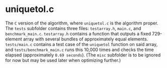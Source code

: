 # uniquetol.c

The `C` version of the algorithm, where `uniquetol.c` is the algorithm proper. The `tests` subfolder contains three files: `testarray.h`, `main.c`, and `benchmark_main.c`. `testarray.h` contains a function that outputs a fixed 729-element array with several bundles of approximately equal elements. `tests/main.c` contains a test case of the `uniquetol` function  on said array, and `tests/benchmark_main.c` runs this 10,000 times and checks the time elapsed (approximately `0.69 seconds`). (The `misc` subfolder is to be ignored for now but may be used later when optimizing further.)
